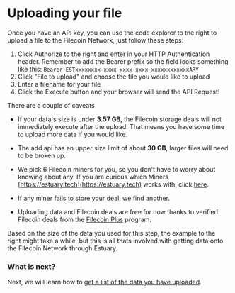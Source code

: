 # Uploading your file

Once you have an API key, you can use the code explorer to the right to upload a file to the Filecoin Network, just follow these steps:

1. Click Authorize to the right and enter in your HTTP Authentication header. Remember to add the Bearer prefix so the field looks something like this: `Bearer ESTxxxxxxxx-xxxx-xxxx-xxxx-xxxxxxxxxxxxARY`
2. Click "File to upload" and choose the file you would like to upload
3. Enter a filename for your file
4. Click the Execute button and your browser will send the API Request!

There are a couple of caveats

- If your data's size is under **3.57 GB**, the Filecoin storage deals will not immediately execute after the upload. That means you have some time to upload more data if you would like.

- The add api has an upper size limit of about **30 GB**, larger files will need to be broken up.

- We pick 6 Filecoin miners for you, so you don't have to worry about knowing about any. If you are curious which Miners [https://estuary.tech](https://estuary.tech) works with, click [here](https://estuary.tech/ecosystem).

- If any miner fails to store your deal, we find another.

- Uploading data and Filecoin deals are free for now thanks to verified Filecoin deals from the [Filecoin Plus](https://docs.filecoin.io/store/filecoin-plus/) program.

Based on the size of the data you used for this step, the example to the right might take a while, but this is all thats involved with getting data onto the Filecoin Network through Estuary.
### What is next?

Next, we will learn how to [get a list of the data you have uploaded](https://docs.estuary.tech/tutorial-listing-your-files).
